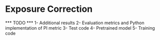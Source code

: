# Exposure Correction

*** TODO ***
1- Additional results
2- Evaluation metrics and Python implementation of PI metric
3- Test code
4- Pretrained model
5- Training code
